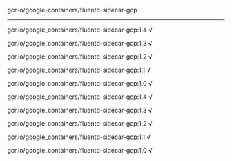 gcr.io/google-containers/fluentd-sidecar-gcp 

----
gcr.io/google_containers/fluentd-sidecar-gcp:1.4 √

gcr.io/google_containers/fluentd-sidecar-gcp:1.3 √

gcr.io/google_containers/fluentd-sidecar-gcp:1.2 √

gcr.io/google_containers/fluentd-sidecar-gcp:1.1 √

gcr.io/google_containers/fluentd-sidecar-gcp:1.0 √

gcr.io/google_containers/fluentd-sidecar-gcp:1.4 √

gcr.io/google_containers/fluentd-sidecar-gcp:1.3 √

gcr.io/google_containers/fluentd-sidecar-gcp:1.2 √

gcr.io/google_containers/fluentd-sidecar-gcp:1.1 √

gcr.io/google_containers/fluentd-sidecar-gcp:1.0 √

